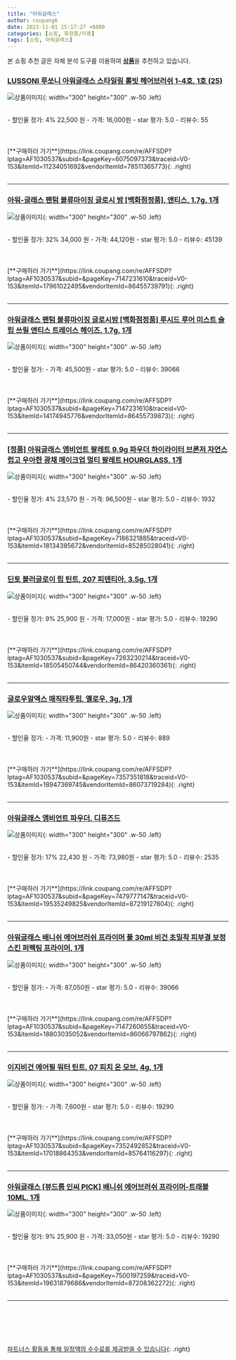 ```yaml
---
title: "아워글래스"
author: coupang6
date: 2023-11-01 15:17:27 +0800
categories: [쇼핑, 화장품/미용]
tags: [쇼핑, 아워글래스]
---
```


본 쇼핑 추천 글은 자체 분석 도구를 이용하여 [**상품**](https://link.coupang.com/a/bao1ui)을 추천하고 있습니다.

### [LUSSONI 루쏘니 아워글래스 스타일링 롤빗 헤어브러쉬 1-4호, 1호 (25)](https://link.coupang.com/re/AFFSDP?lptag=AF1030537&subid=&pageKey=6075097373&traceid=V0-153&itemId=11234051692&vendorItemId=78511365773)

![상품이미지](https://thumbnail8.coupangcdn.com/thumbnails/remote/230x230ex/image/vendor_inventory/297c/49d4cc2141cd49baa203e281c577f99f6fecc50a05e8ad831268d5eac4d3.jpg){: width="300" height="300" .w-50 .left}


<br>
- 할인율 정가: 4%  22,500   원
- 가격: 16,000원
- star 평가: 5.0
- 리뷰수: 55
<br>
<br>
<br>
<br>
[**구매하러 가기**](https://link.coupang.com/re/AFFSDP?lptag=AF1030537&subid=&pageKey=6075097373&traceid=V0-153&itemId=11234051692&vendorItemId=78511365773){: .right}
<br>
<br>

---

### [아워-글래스 팬텀 볼류마이징 글로시 밤 [백화점정품], 앤티스, 1.7g, 1개](https://link.coupang.com/re/AFFSDP?lptag=AF1030537&subid=&pageKey=7147231610&traceid=V0-153&itemId=17961022495&vendorItemId=86455739791)

![상품이미지](https://thumbnail8.coupangcdn.com/thumbnails/remote/230x230ex/image/vendor_inventory/244d/30a165fb7319cbd074156d3ce05cd944b9c579b1a297842eb974f61d5539.JPG){: width="300" height="300" .w-50 .left}


<br>
- 할인율 정가: 32%  34,000   원
- 가격: 44,120원
- star 평가: 5.0
- 리뷰수: 45139
<br>
<br>
<br>
<br>
[**구매하러 가기**](https://link.coupang.com/re/AFFSDP?lptag=AF1030537&subid=&pageKey=7147231610&traceid=V0-153&itemId=17961022495&vendorItemId=86455739791){: .right}
<br>
<br>

---

### [아워글래스 팬텀 볼류마이징 글로시밤 [백화점정품] 루시드 루어 미스트 슬립 쓰릴 앤티스 트레이스 헤이즈, 1.7g, 1개](https://link.coupang.com/re/AFFSDP?lptag=AF1030537&subid=&pageKey=7147231610&traceid=V0-153&itemId=14174945776&vendorItemId=86455739873)

![상품이미지](https://thumbnail8.coupangcdn.com/thumbnails/remote/230x230ex/image/vendor_inventory/244d/30a165fb7319cbd074156d3ce05cd944b9c579b1a297842eb974f61d5539.JPG){: width="300" height="300" .w-50 .left}


<br>
- 할인율 정가: 
- 가격: 45,500원
- star 평가: 5.0
- 리뷰수: 39066
<br>
<br>
<br>
<br>
[**구매하러 가기**](https://link.coupang.com/re/AFFSDP?lptag=AF1030537&subid=&pageKey=7147231610&traceid=V0-153&itemId=14174945776&vendorItemId=86455739873){: .right}
<br>
<br>

---

### [[정품] 아워글래스 앰비언트 팔레트 9.9g 파우더 하이라이터 브론저 자연스럽고 우아한 광채 메이크업 멀티 팔레트 HOURGLASS, 1개](https://link.coupang.com/re/AFFSDP?lptag=AF1030537&subid=&pageKey=7186321885&traceid=V0-153&itemId=18134385672&vendorItemId=85285028041)

![상품이미지](https://thumbnail10.coupangcdn.com/thumbnails/remote/230x230ex/image/vendor_inventory/f6aa/f8e94b1195f8418f7e15e6d1e23e2b9ee6d747fbd458b2668c04586a4350.png){: width="300" height="300" .w-50 .left}


<br>
- 할인율 정가: 4%  23,570   원
- 가격: 96,500원
- star 평가: 5.0
- 리뷰수: 1932
<br>
<br>
<br>
<br>
[**구매하러 가기**](https://link.coupang.com/re/AFFSDP?lptag=AF1030537&subid=&pageKey=7186321885&traceid=V0-153&itemId=18134385672&vendorItemId=85285028041){: .right}
<br>
<br>

---

### [딘토 블러글로이 립 틴트, 207 피덴티아, 3.5g, 1개](https://link.coupang.com/re/AFFSDP?lptag=AF1030537&subid=&pageKey=7263230214&traceid=V0-153&itemId=18505450744&vendorItemId=86420360361)

![상품이미지](https://thumbnail9.coupangcdn.com/thumbnails/remote/230x230ex/image/retail/images/2023/06/29/15/3/936433bb-ae12-4342-b063-a4702256ea0f.png){: width="300" height="300" .w-50 .left}


<br>
- 할인율 정가: 9%  25,900   원
- 가격: 17,000원
- star 평가: 5.0
- 리뷰수: 19290
<br>
<br>
<br>
<br>
[**구매하러 가기**](https://link.coupang.com/re/AFFSDP?lptag=AF1030537&subid=&pageKey=7263230214&traceid=V0-153&itemId=18505450744&vendorItemId=86420360361){: .right}
<br>
<br>

---

### [글로우알엑스 매직타투립, 옐로우, 3g, 1개](https://link.coupang.com/re/AFFSDP?lptag=AF1030537&subid=&pageKey=7357351818&traceid=V0-153&itemId=18947369745&vendorItemId=86073719284)

![상품이미지](https://thumbnail9.coupangcdn.com/thumbnails/remote/230x230ex/image/vendor_inventory/e537/7fed5409d4f0ceb20b8997e7587da86e7463b726f51d7e64e582868ddf9a.jpg){: width="300" height="300" .w-50 .left}


<br>
- 할인율 정가: 
- 가격: 11,900원
- star 평가: 5.0
- 리뷰수: 889
<br>
<br>
<br>
<br>
[**구매하러 가기**](https://link.coupang.com/re/AFFSDP?lptag=AF1030537&subid=&pageKey=7357351818&traceid=V0-153&itemId=18947369745&vendorItemId=86073719284){: .right}
<br>
<br>

---

### [아워글래스 앰비언트 파우더, 디퓨즈드](https://link.coupang.com/re/AFFSDP?lptag=AF1030537&subid=&pageKey=7479777147&traceid=V0-153&itemId=19535249825&vendorItemId=87219127804)

![상품이미지](https://thumbnail6.coupangcdn.com/thumbnails/remote/230x230ex/image/vendor_inventory/ec2d/fa933de837ba57a1c56f1d5722539618a608f77b903428caeaa9336b377f.png){: width="300" height="300" .w-50 .left}


<br>
- 할인율 정가: 17%  22,430   원
- 가격: 73,980원
- star 평가: 5.0
- 리뷰수: 2535
<br>
<br>
<br>
<br>
[**구매하러 가기**](https://link.coupang.com/re/AFFSDP?lptag=AF1030537&subid=&pageKey=7479777147&traceid=V0-153&itemId=19535249825&vendorItemId=87219127804){: .right}
<br>
<br>

---

### [아워글래스 배니쉬 에어브러쉬 프라이머 풀 30ml 비건 초밀착 피부결 보정 스킨 퍼펙팅 프라이머, 1개](https://link.coupang.com/re/AFFSDP?lptag=AF1030537&subid=&pageKey=7147260655&traceid=V0-153&itemId=18803035052&vendorItemId=86066797862)

![상품이미지](https://thumbnail7.coupangcdn.com/thumbnails/remote/230x230ex/image/vendor_inventory/82f2/c74438d591a3f99106189780a739cd10a31f6bceb18db5f0494bc3a5b47b.png){: width="300" height="300" .w-50 .left}


<br>
- 할인율 정가: 
- 가격: 87,050원
- star 평가: 5.0
- 리뷰수: 39066
<br>
<br>
<br>
<br>
[**구매하러 가기**](https://link.coupang.com/re/AFFSDP?lptag=AF1030537&subid=&pageKey=7147260655&traceid=V0-153&itemId=18803035052&vendorItemId=86066797862){: .right}
<br>
<br>

---

### [이지비건 에어필 워터 틴트, 07 피치 온 모브, 4g, 1개](https://link.coupang.com/re/AFFSDP?lptag=AF1030537&subid=&pageKey=7352492852&traceid=V0-153&itemId=17018864353&vendorItemId=85764116297)

![상품이미지](https://thumbnail8.coupangcdn.com/thumbnails/remote/230x230ex/image/vendor_inventory/f92d/531f92795e4755ea6eb23ba961e837af28509682c591761265cf9ee7d70f.png){: width="300" height="300" .w-50 .left}


<br>
- 할인율 정가: 
- 가격: 7,600원
- star 평가: 5.0
- 리뷰수: 19290
<br>
<br>
<br>
<br>
[**구매하러 가기**](https://link.coupang.com/re/AFFSDP?lptag=AF1030537&subid=&pageKey=7352492852&traceid=V0-153&itemId=17018864353&vendorItemId=85764116297){: .right}
<br>
<br>

---

### [아워글래스 [뷰드름 인씨 PICK] 배니쉬 에어브러쉬 프라이머-트래블 10ML, 1개](https://link.coupang.com/re/AFFSDP?lptag=AF1030537&subid=&pageKey=7500197259&traceid=V0-153&itemId=19631879686&vendorItemId=87208362272)

![상품이미지](https://thumbnail9.coupangcdn.com/thumbnails/remote/230x230ex/image/vendor_inventory/1bdc/42fad0a57ed3238de4aa7483165105c33a6dfad9b3754c8b3eb088c52813.jpg){: width="300" height="300" .w-50 .left}


<br>
- 할인율 정가: 9%  25,900   원
- 가격: 33,050원
- star 평가: 5.0
- 리뷰수: 19290
<br>
<br>
<br>
<br>
[**구매하러 가기**](https://link.coupang.com/re/AFFSDP?lptag=AF1030537&subid=&pageKey=7500197259&traceid=V0-153&itemId=19631879686&vendorItemId=87208362272){: .right}
<br>
<br>

---
<br><br><br><br><br> [파트너스 활동을 통해 일정액의 수수료를 제공받을 수 있습니다](https://link.coupang.com/a/bao1ui){: .right}